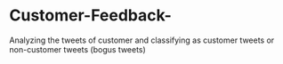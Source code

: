 # Customer-Feedback-
Analyzing the tweets of customer and classifying as customer tweets or non-customer tweets (bogus tweets)
